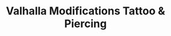 ---
title: "Valhalla Modifications Tattoo & Piercing"
url: /phoenix/valhalla-modifications-tattoo-and-piercing/
shop: tattoo
---